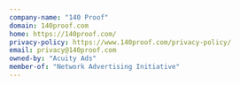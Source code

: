 ```yaml
---
company-name: "140 Proof"
domain: 140proof.com
home: https://140proof.com/
privacy-policy: https://www.140proof.com/privacy-policy/
email: privacy@140proof.com
owned-by: "Acuity Ads"
member-of: "Network Advertising Initiative"
---
```





